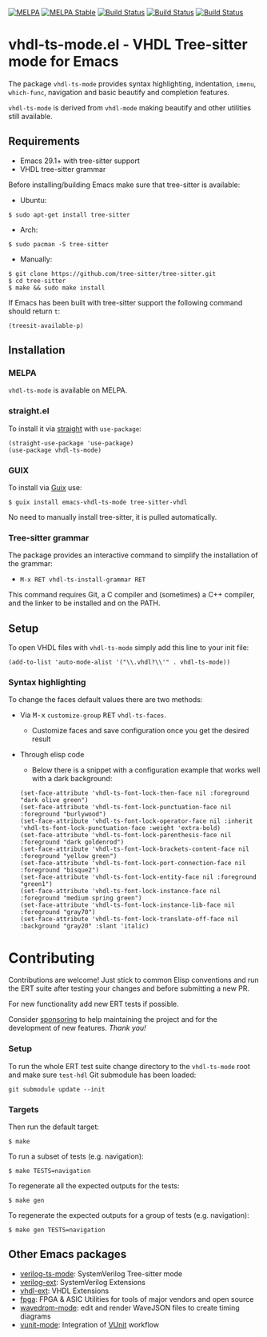 [![MELPA](https://melpa.org/packages/vhdl-ts-mode-badge.svg)](https://melpa.org/#/vhdl-ts-mode)
[![MELPA Stable](https://stable.melpa.org/packages/vhdl-ts-mode-badge.svg)](https://stable.melpa.org/#/vhdl-ts-mode)
[![Build Status](https://github.com/gmlarumbe/vhdl-ts-mode/actions/workflows/build_straight.yml/badge.svg)](https://github.com/gmlarumbe/vhdl-ts-mode/actions/workflows/build_straight.yml)
[![Build Status](https://github.com/gmlarumbe/vhdl-ts-mode/actions/workflows/build_package_melpa_basic.yml/badge.svg)](https://github.com/gmlarumbe/vhdl-ts-mode/actions/workflows/build_package_melpa_basic.yml)
[![Build Status](https://github.com/gmlarumbe/vhdl-ts-mode/actions/workflows/build_package_melpa_stable.yml/badge.svg)](https://github.com/gmlarumbe/vhdl-ts-mode/actions/workflows/build_package_melpa_stable.yml)


# vhdl-ts-mode.el - VHDL Tree-sitter mode for Emacs #

The package `vhdl-ts-mode` provides syntax highlighting,
indentation, `imenu`, `which-func`, navigation and basic beautify and completion features.

`vhdl-ts-mode` is derived from `vhdl-mode` making beautify and other utilities still available.


## Requirements ##

- Emacs 29.1+ with tree-sitter support
- VHDL tree-sitter grammar

Before installing/building Emacs make sure that tree-sitter is available:

* Ubuntu:
``` shell
$ sudo apt-get install tree-sitter
```
* Arch:
``` shell
$ sudo pacman -S tree-sitter
```
* Manually:
```shell
$ git clone https://github.com/tree-sitter/tree-sitter.git
$ cd tree-sitter
$ make && sudo make install
```

If Emacs has been built with tree-sitter support the following command should return `t`:
```elisp
(treesit-available-p)
```

## Installation ##

### MELPA ###

`vhdl-ts-mode` is available on MELPA.

### straight.el ###

To install it via [straight](https://github.com/radian-software/straight.el) with `use-package`:

```emacs-lisp
(straight-use-package 'use-package)
(use-package vhdl-ts-mode)
```

### GUIX ###

To install via [Guix](https://guix.gnu.org) use:

``` shell
$ guix install emacs-vhdl-ts-mode tree-sitter-vhdl
```

No need to manually install tree-sitter, it is pulled automatically.

### Tree-sitter grammar ###

The package provides an interactive command to simplify the installation of the grammar:

- `M-x RET vhdl-ts-install-grammar RET`

This command requires Git, a C compiler and (sometimes) a C++ compiler,
and the linker to be installed and on the PATH.


## Setup ##

To open VHDL files with `vhdl-ts-mode` simply add this line to your init file:

``` elisp
(add-to-list 'auto-mode-alist '("\\.vhdl?\\'" . vhdl-ts-mode))
```

### Syntax highlighting ###

To change the faces default values there are two methods:

* Via <kbd>M-x</kbd> `customize-group` <kbd>RET</kbd> `vhdl-ts-faces`.
   - Customize faces and save configuration once you get the desired result

* Through elisp code
   - Below there is a snippet with a configuration example that works well with a dark background:
    ``` elisp
  (set-face-attribute 'vhdl-ts-font-lock-then-face nil :foreground "dark olive green")
  (set-face-attribute 'vhdl-ts-font-lock-punctuation-face nil :foreground "burlywood")
  (set-face-attribute 'vhdl-ts-font-lock-operator-face nil :inherit 'vhdl-ts-font-lock-punctuation-face :weight 'extra-bold)
  (set-face-attribute 'vhdl-ts-font-lock-parenthesis-face nil :foreground "dark goldenrod")
  (set-face-attribute 'vhdl-ts-font-lock-brackets-content-face nil :foreground "yellow green")
  (set-face-attribute 'vhdl-ts-font-lock-port-connection-face nil :foreground "bisque2")
  (set-face-attribute 'vhdl-ts-font-lock-entity-face nil :foreground "green1")
  (set-face-attribute 'vhdl-ts-font-lock-instance-face nil :foreground "medium spring green")
  (set-face-attribute 'vhdl-ts-font-lock-instance-lib-face nil :foreground "gray70")
  (set-face-attribute 'vhdl-ts-font-lock-translate-off-face nil :background "gray20" :slant 'italic)
    ```


# Contributing #

Contributions are welcome! Just stick to common Elisp conventions and run the ERT suite after testing your changes and before submitting a new PR.

For new functionality add new ERT tests if possible.

Consider [sponsoring](https://github.com/sponsors/gmlarumbe) to help
maintaining the project and for the development of new features. *Thank you!*

### Setup ###

To run the whole ERT test suite change directory to the `vhdl-ts-mode`
root and make sure `test-hdl` Git submodule has been loaded:

```shell
git submodule update --init
```

### Targets ###

Then run the default target:

```shell
$ make
```

To run a subset of tests (e.g. navigation):

```shell
$ make TESTS=navigation
```

To regenerate all the expected outputs for the tests:

```shell
$ make gen
```

To regenerate the expected outputs for a group of tests (e.g. navigation):

```shell
$ make gen TESTS=navigation
```

## Other Emacs packages
* [verilog-ts-mode](https://github.com/gmlarumbe/verilog-ts-mode): SystemVerilog Tree-sitter mode
* [verilog-ext](https://github.com/gmlarumbe/verilog-ext): SystemVerilog Extensions
* [vhdl-ext](https://github.com/gmlarumbe/vhdl-ext): VHDL Extensions
* [fpga](https://github.com/gmlarumbe/fpga): FPGA & ASIC Utilities for tools of major vendors and open source
* [wavedrom-mode](https://github.com/gmlarumbe/wavedrom-mode): edit and render WaveJSON files to create timing diagrams
* [vunit-mode](https://github.com/embed-me/vunit-mode.git): Integration of [VUnit](https://github.com/VUnit/vunit) workflow
